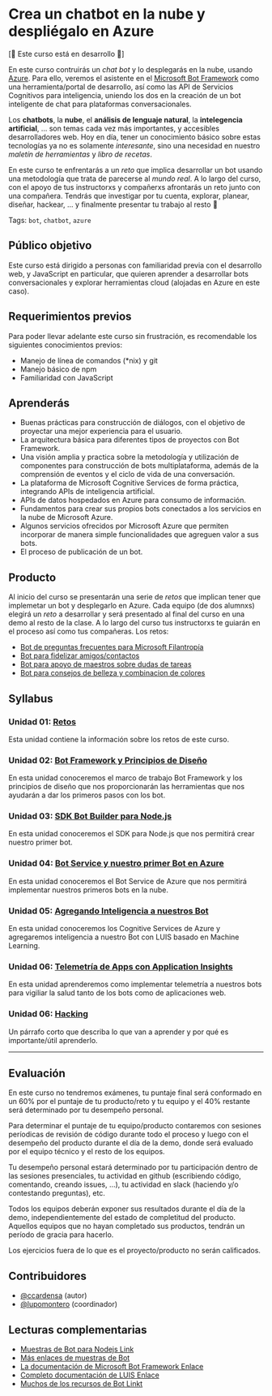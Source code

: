 # Crea un chatbot en la nube y despliégalo en Azure

[:construction: Este curso está en desarrollo :construction:]

En este curso contruirás un _chat bot_ y lo desplegarás en la nube, usando
[Azure](https://azure.microsoft.com). Para ello, veremos el asistente en el
[Microsoft Bot Framework](https://dev.botframework.com/) como una
herramienta/portal de desarrollo, así como las API de Servicios Cognitivos para
inteligencia, uniendo los dos en la creación de un bot inteligente de chat para
plataformas conversacionales.

Los **chatbots**, la **nube**, el **análisis de lenguaje natural**, la
**intelegencia artificial**, ... son temas cada vez más importantes, y
accesibles desarrolladores web. Hoy en día, tener un conocimiento básico sobre
estas tecnologías ya no es solamente _interesante_, sino una necesidad en
nuestro _maletín de herramientas_ y _libro de recetas_.

En este curso te enfrentarás a un _reto_ que implica desarrollar un bot usando
una metodología que trata de parecerse al _mundo real_. A lo largo del curso,
con el apoyo de tus instructorxs y compañerxs afrontarás un reto junto con una
compañera. Tendrás que investigar por tu cuenta, explorar, planear, diseñar,
hackear, ... y finalmente presentar tu trabajo al resto :tada:

Tags: `bot`, `chatbot`, `azure`

## Público objetivo

Este curso está dirigido a personas con familiaridad previa con el desarrollo
web, y JavaScript en particular, que quieren aprender a desarrollar bots
conversacionales y explorar herramientas cloud (alojadas en Azure en este caso).

## Requerimientos previos

Para poder llevar adelante este curso sin frustración, es recomendable los
siguientes conocimientos previos:

* Manejo de línea de comandos (\*nix) y git
* Manejo básico de npm
* Familiaridad con JavaScript

## Aprenderás

* Buenas prácticas para construcción de diálogos, con el objetivo de proyectar
  una mejor experiencia para el usuario.
* La arquitectura básica para diferentes tipos de proyectos con Bot Framework.
* Una visión amplia y practica sobre la metodología y utilización de componentes
  para construcción de bots multiplataforma, además de la comprensión de eventos
  y el ciclo de vida de una conversación.
* La plataforma de Microsoft Cognitive Services de forma práctica, integrando
  APIs de inteligencia artificial.
* APIs de datos hospedados en Azure para consumo de información.
* Fundamentos para crear sus propios bots conectados a los servicios en la nube
  de Microsoft Azure.
* Algunos servicios ofrecidos por Microsoft Azure que permiten incorporar de
  manera simple funcionalidades que agreguen valor a sus bots.
* El proceso de publicación de un bot.

## Producto

Al inicio del curso se presentarán una serie de _retos_ que implican tener que
implemetar un bot y desplegarlo en Azure. Cada equipo (de dos alumnxs) elegirá
un _reto_ a desarrollar y será presentado al final del curso en
una demo al resto de la clase. A lo largo del curso tus instructorxs te guiarán
en el proceso así como tus compañeras. Los retos:

* [Bot de preguntas frecuentes para Microsoft Filantropía](01-challenge/01-challenges#reto-1-microsoft-filantrop%C3%ADa)
* [Bot para fidelizar amigos/contactos](01-challenge/01-challenges#reto-2-bot-para-fidelizar-amigoscontactos)
* [Bot para apoyo de maestros sobre dudas de tareas](01-challenge/01-challenges#reto-3-bot-para-apoyo-de-maestros-sobre-dudas-de-tareas)
* [Bot para consejos de belleza y combinacion de colores](01-challenge/01-challenges#reto-4-bot-para-consejos-de-belleza-y-combinacion-de-colores)

## Syllabus

### Unidad 01: [Retos](01-challenge)

Esta unidad contiene la información sobre los retos de este curso.

### Unidad 02: [Bot Framework y Principios de Diseño](02-getting-started)

En esta unidad conoceremos el marco de trabajo Bot Framework y los principios
de diseño que nos proporcionarán las herramientas que nos ayudarán a dar los
primeros pasos con los bot.

### Unidad 03: [SDK Bot Builder para Node.js](03-bot-builder-sdk)

En esta unidad conoceremos el SDK para Node.js que nos permitirá crear nuestro
primer bot.

### Unidad 04: [Bot Service y nuestro primer Bot en Azure](04-bot-service)

En esta unidad conoceremos el Bot Service de Azure que nos permitirá implementar
nuestros primeros bots en la nube.

### Unidad 05: [Agregando Inteligencia a nuestros Bot](05-cognitive-services)

En esta unidad conoceremos los Cognitive Services de Azure y agregaremos
inteligencia a nuestro Bot con LUIS basado en Machine Learning.

### Unidad 06: [Telemetría de Apps con Application Insights](06-telemetry)

En esta unidad aprenderemos como implementar telemetría a nuestros bots para
vigiliar la salud tanto de los bots como de aplicaciones web.

### Unidad 06: [Hacking](07-hacking)

Un párrafo corto que describa lo que van a aprender y por qué es importante/útil
aprenderlo.

***

## Evaluación

En este curso no tendremos exámenes, tu puntaje final será conformado en un 60%
por el puntaje de tu producto/reto y tu equipo y el 40% restante será
determinado por tu desempeño personal.

Para determinar el puntaje de tu equipo/producto contaremos con sesiones
períodicas de revisión de código durante todo el proceso y luego con el
desempeño del producto durante el día de la demo, donde será evaluado por el
equipo técnico y el resto de los equipos.

Tu desempeño personal estará determinado por tu participación dentro de las
sesiones presenciales, tu actividad en github (escribiendo código, comentando,
creando issues, ...), tu actividad en slack (haciendo y/o contestando
preguntas), etc.

Todos los equipos deberán exponer sus resultados durante el día de la demo,
independientemente del estado de completitud del producto. Aquellos equipos que
no hayan completado sus productos, tendrán un período de gracia para hacerlo.

Los ejercicios fuera de lo que es el proyecto/producto no serán calificados.

## Contribuidores

* [@ccardensa](https://github.com/ccardensa) (autor)
* [@lupomontero](https://github.com/lupomontero) (coordinador)

## Lecturas complementarias

* [Muestras de Bot para Nodejs Link](https://github.com/Microsoft/BotBuilder/tree/master/Node/examples)
* [Más enlaces de muestras de Bot](https://github.com/Microsoft/BotBuilder-Samples)
* [La documentación de Microsoft Bot Framework Enlace](https://docs.microsoft.com/en-us/bot-framework)
* [Completo documentación de LUIS Enlace](https://www.luis.ai/home)
* [Muchos de los recursos de Bot Linkt](https://blogs.msdn.microsoft.com/smich/2016/09/30/microsoft-bot-framework-resources)
